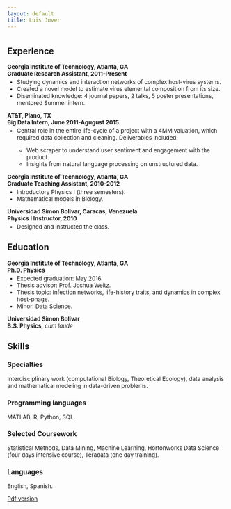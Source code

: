 ```yaml
---
layout: default
title: Luis Jover
---
```


<!--<object data="jover_resume.pdf" type="application/pdf" width="100%" height="610px"> </object>-->

<head>
<style>
p + ul {
    margin-top: -10px;
}

h3 {margin-bottom: -2px;}
</style>
</head>

<font size ="2">

<h1> </h1>

<h2>Experience</h2>
<p><b>Georgia Institute of Technology, Atlanta, GA<br>
	  Graduate Research Assistant, 2011-Present</b><br></p>

<ul>
	<li>Studying dynamics and interaction networks of complex host-virus systems.</li>
	<li>Created a novel model to estimate virus elemental composition from its size.</li>
	<li> Diseminated knowledge: 4 journal papers, 2 talks, 5 poster presentations, mentored Summer intern.</li>
</ul>


<p><b>AT&T, Plano, TX<br>
	  Big Data Intern, June 2011-Agugust 2015</b><br></p>
 <ul>
	<li>Central role in the entire life-cycle of a project with a 4MM valuation, which required data collection and cleaning. Deliverables included:</li>
	<ul>
		<li>Web scraper to understand user sentiment and engagement with the product.</li>
		<li> Insights from natural language processing on unstructured data.</li>
	</ul>
</ul>

<p><b>Georgia Institute of Technology, Atlanta, GA<br>
	  Graduate Teaching Assistant, 2010-2012</b><br></p>

<ul>
	<li>Introductory Physics I (three semesters).</li>
	<li>Mathematical models in Biology.</li>
</ul>

<p><b>Universidad Simon Bolivar, Caracas, Venezuela<br>
	  Physics I Instructor, 2010</b><br></p>

<ul>
	<li>Designed and instructed the class.</li>
</ul>

<h2>Education</h2>


<p><b>Georgia Institute of Technology, Atlanta, GA<br>
	  Ph.D. Physics</b></p>
<ul>
	<li>Expected graduation: May 2016.</li>
	<li>Thesis advisor: Prof. Joshua Weitz.</li>
	<li> Thesis topic: Infection networks, life-history traits, and dynamics in complex host-phage.</li>
	<li> Minor: Data Science.</li>
</ul>

<p><b>Universidad Simon Bolivar<br>
	  B.S. Physics,</b> <i> cum laude </i></p>

<h2> Skills </h2>
<h3 >Specialties</h3>
Interdisciplinary work (computational Biology, Theoretical Ecology), data analysis and mathematical modeling in data-driven problems.
<h3> Programming languages</h3>
 MATLAB, R, Python, SQL.
 <h3> Selected Coursework</h3>
 Statistical Methods, Data Mining, Machine Learning, Hortonworks Data Science (four days intensive course), Teradata (one day training).
 <h3>Languages</h3>
 English, Spanish.

<p> <a href="jover_resume.pdf">
Pdf version</a></p>
</font>